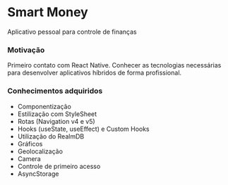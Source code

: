 # Smart Money
Aplicativo pessoal para controle de finanças

### Motivação
Primeiro contato com React Native.
Conhecer as tecnologias necessárias para desenvolver aplicativos híbridos de forma profissional.

### Conhecimentos adquiridos
  * Componentização
  * Estilização com StyleSheet
  * Rotas (Navigation v4 e v5)
  * Hooks (useState, useEffect) e Custom Hooks
  * Utilização do RealmDB
  * Gráficos
  * Geolocalização
  * Camera
  * Controle de primeiro acesso
  * AsyncStorage
